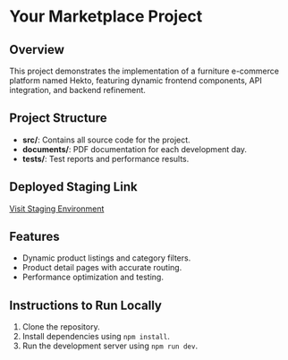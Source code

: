 # Your Marketplace Project

## Overview
This project demonstrates the implementation of a furniture e-commerce platform named Hekto, featuring dynamic frontend components, API integration, and backend refinement.

## Project Structure
- **src/**: Contains all source code for the project.
- **documents/**: PDF documentation for each development day.
- **tests/**: Test reports and performance results.

## Deployed Staging Link
[Visit Staging Environment](https://staging.yourmarketplace.com)

## Features
- Dynamic product listings and category filters.
- Product detail pages with accurate routing.
- Performance optimization and testing.

## Instructions to Run Locally
1. Clone the repository.
2. Install dependencies using `npm install`.
3. Run the development server using `npm run dev`.
